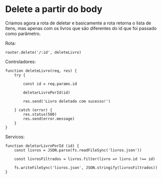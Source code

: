 # Delete a partir do body

Criamos agora a rota de deletar e basicamente a rota retorna o lista de itens, mas apenas com os livros que são diferentes do id que foi passado como parâmetro.

Rota:

    router.delete('/:id', deleteLivro)

Controladores:

    function deleteLivro(req, res) {
        try {

            const id = req.params.id

            deletarLivroPorId(id)

            res.send('Livro deletado com sucesso!')
            
        } catch (error) {
            res.status(500)
            res.send(error.message)
        }
    }

Servicos:

    function deletarLivroPorId (id) {
        const livros = JSON.parse(fs.readFileSync('livros.json'))

        const livrosFiltrados = livros.filter(livro => livro.id !== id)
        
        fs.writeFileSync('livros.json', JSON.stringify(livrosFiltrados))
    }

